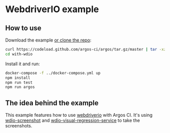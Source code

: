 # WebdriverIO example

## How to use

Download the example [or clone the repo](https://github.com/argos-ci/argos):

```bash
curl https://codeload.github.com/argos-ci/argos/tar.gz/master | tar -xz --strip=2 argos-master/examples/with-wdio
cd with-wdio
```

Install it and run:

```bash
docker-compose -f ../docker-compose.yml up
npm install
npm run test
npm run argos
```

## The idea behind the example

This example features how to use [webdriverio](https://github.com/webdriverio/webdriverio) with Argos CI.
It's using [wdio-screenshot](https://github.com/zinserjan/wdio-screenshot) and [wdio-visual-regression-service](https://github.com/zinserjan/wdio-visual-regression-service) to take the screenshots.

